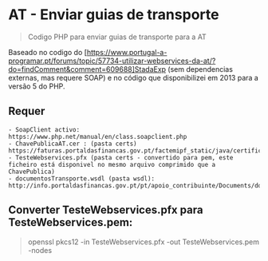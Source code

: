 # AT - Enviar guias de transporte

> Codigo PHP para enviar guias de transporte para a AT


Baseado no codigo do [https://www.portugal-a-programar.pt/forums/topic/57734-utilizar-webservices-da-at/?do=findComment&comment=609688]StadaExp (sem dependencias externas, mas requere SOAP) e no código que disponibilizei em 2013 para a versão 5 do PHP.

## Requer

	- SoapClient activo: https://www.php.net/manual/en/class.soapclient.php
	- ChavePublicaAT.cer : (pasta certs) https://faturas.portaldasfinancas.gov.pt/factemipf_static/java/certificados.zip
	- TesteWebservices.pfx (pasta certs - convertido para pem, este ficheiro está disponivel no mesmo arquivo comprimido que a ChavePublica)
	- documentosTransporte.wsdl (pasta wsdl):  http://info.portaldasfinancas.gov.pt/pt/apoio_contribuinte/Documents/documentosTransporte.wsdl


## Converter TesteWebservices.pfx para TesteWebservices.pem: 

> openssl pkcs12 -in TesteWebservices.pfx -out TesteWebservices.pem -nodes

